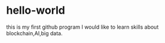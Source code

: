 # hello-world
this is my first github program
I would like to learn skills about blockchain,AI,big data.
